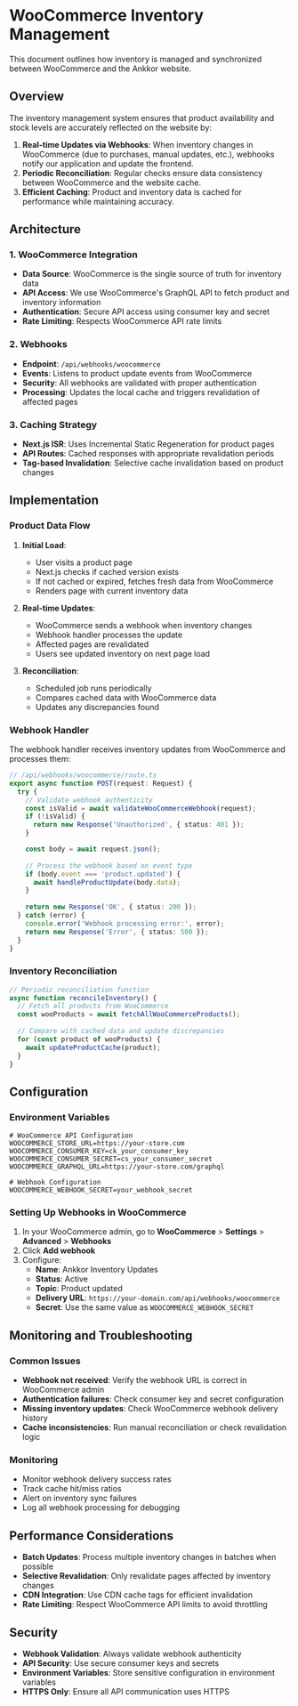 # WooCommerce Inventory Management

This document outlines how inventory is managed and synchronized between WooCommerce and the Ankkor website.

## Overview

The inventory management system ensures that product availability and stock levels are accurately reflected on the website by:

1. **Real-time Updates via Webhooks**: When inventory changes in WooCommerce (due to purchases, manual updates, etc.), webhooks notify our application and update the frontend.
2. **Periodic Reconciliation**: Regular checks ensure data consistency between WooCommerce and the website cache.
3. **Efficient Caching**: Product and inventory data is cached for performance while maintaining accuracy.

## Architecture

### 1. WooCommerce Integration

- **Data Source**: WooCommerce is the single source of truth for inventory data
- **API Access**: We use WooCommerce's GraphQL API to fetch product and inventory information
- **Authentication**: Secure API access using consumer key and secret
- **Rate Limiting**: Respects WooCommerce API rate limits

### 2. Webhooks

- **Endpoint**: `/api/webhooks/woocommerce`
- **Events**: Listens to product update events from WooCommerce
- **Security**: All webhooks are validated with proper authentication
- **Processing**: Updates the local cache and triggers revalidation of affected pages

### 3. Caching Strategy

- **Next.js ISR**: Uses Incremental Static Regeneration for product pages
- **API Routes**: Cached responses with appropriate revalidation periods
- **Tag-based Invalidation**: Selective cache invalidation based on product changes

## Implementation

### Product Data Flow

1. **Initial Load**:
   - User visits a product page
   - Next.js checks if cached version exists
   - If not cached or expired, fetches fresh data from WooCommerce
   - Renders page with current inventory data

2. **Real-time Updates**:
   - WooCommerce sends a webhook when inventory changes
   - Webhook handler processes the update
   - Affected pages are revalidated
   - Users see updated inventory on next page load

3. **Reconciliation**:
   - Scheduled job runs periodically
   - Compares cached data with WooCommerce data
   - Updates any discrepancies found

### Webhook Handler

The webhook handler receives inventory updates from WooCommerce and processes them:

```typescript
// /api/webhooks/woocommerce/route.ts
export async function POST(request: Request) {
  try {
    // Validate webhook authenticity
    const isValid = await validateWooCommerceWebhook(request);
    if (!isValid) {
      return new Response('Unauthorized', { status: 401 });
    }

    const body = await request.json();
    
    // Process the webhook based on event type
    if (body.event === 'product.updated') {
      await handleProductUpdate(body.data);
    }
    
    return new Response('OK', { status: 200 });
  } catch (error) {
    console.error('Webhook processing error:', error);
    return new Response('Error', { status: 500 });
  }
}
```

### Inventory Reconciliation

```typescript
// Periodic reconciliation function
async function reconcileInventory() {
  // Fetch all products from WooCommerce
  const wooProducts = await fetchAllWooCommerceProducts();
  
  // Compare with cached data and update discrepancies
  for (const product of wooProducts) {
    await updateProductCache(product);
  }
}
```

## Configuration

### Environment Variables

```env
# WooCommerce API Configuration
WOOCOMMERCE_STORE_URL=https://your-store.com
WOOCOMMERCE_CONSUMER_KEY=ck_your_consumer_key
WOOCOMMERCE_CONSUMER_SECRET=cs_your_consumer_secret
WOOCOMMERCE_GRAPHQL_URL=https://your-store.com/graphql

# Webhook Configuration
WOOCOMMERCE_WEBHOOK_SECRET=your_webhook_secret
```

### Setting Up Webhooks in WooCommerce

1. In your WooCommerce admin, go to **WooCommerce** > **Settings** > **Advanced** > **Webhooks**
2. Click **Add webhook**
3. Configure:
   - **Name**: Ankkor Inventory Updates
   - **Status**: Active
   - **Topic**: Product updated
   - **Delivery URL**: `https://your-domain.com/api/webhooks/woocommerce`
   - **Secret**: Use the same value as `WOOCOMMERCE_WEBHOOK_SECRET`

## Monitoring and Troubleshooting

### Common Issues

- **Webhook not received**: Verify the webhook URL is correct in WooCommerce admin
- **Authentication failures**: Check consumer key and secret configuration
- **Missing inventory updates**: Check WooCommerce webhook delivery history
- **Cache inconsistencies**: Run manual reconciliation or check revalidation logic

### Monitoring

- Monitor webhook delivery success rates
- Track cache hit/miss ratios
- Alert on inventory sync failures
- Log all webhook processing for debugging

## Performance Considerations

- **Batch Updates**: Process multiple inventory changes in batches when possible
- **Selective Revalidation**: Only revalidate pages affected by inventory changes
- **CDN Integration**: Use CDN cache tags for efficient invalidation
- **Rate Limiting**: Respect WooCommerce API limits to avoid throttling

## Security

- **Webhook Validation**: Always validate webhook authenticity
- **API Security**: Use secure consumer keys and secrets
- **Environment Variables**: Store sensitive configuration in environment variables
- **HTTPS Only**: Ensure all API communication uses HTTPS

